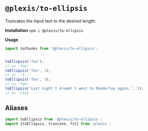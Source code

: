 # `@plexis/to-ellipsis`

Truncates the input text to the desired length.

**Installation**
`npm i @plexis/to-ellipsis`

**Usage**

```javascript
import toChunks from '@plexis/to-ellipsis';


toEllipsis('foo');
// => 'foo'
toEllipsis('foo', 1);
// =>  'f..'
toEllipsis('foo', 3);
// => 'foo'
toEllipsis('Last night I dreamt I went to Manderley again.', 5); 
// => 'Last ...'
```

## Aliases

```javascript
import toEllipsis from '@plexis/to-ellipsis';
import {toEllipsis, truncate, fit} from 'plexis';
```
